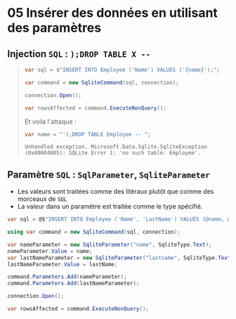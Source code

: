 # 05 Insérer des données en utilisant des paramètres

## Injection `SQL` : `);DROP TABLE X --`

> ```cs
> var sql = $"INSERT INTO Employee ('Name') VALUES ('{name}');";
> 
> var command = new SqliteCommand(sql, connection);
> 
> connection.Open();
> 
> var rowsAffected = command.ExecuteNonQuery();
> ```
>
> Et voila l'attaque :
>
> ```cs
> var name = "');DROP TABLE Employee -- ";
> ```
>
> ```
> Unhandled exception. Microsoft.Data.Sqlite.SqliteException (0x80004005): SQLite Error 1: 'no such table: Employee'.
> ```



## Paramètre `SQL` : `SqlParameter`, `SqliteParameter`

- Les valeurs sont traitées comme des litéraux plutôt que comme des morceaux de `SQL`
- La valeur dans un paramètre est traitée comme le type spécifié.

```cs
var sql = @$"INSERT INTO Employee ('Name', 'LastName') VALUES (@name, @lastname)";

using var command = new SqliteCommand(sql, connection);

var nameParameter = new SqliteParameter("name", SqliteType.Text);
nameParameter.Value = name;
var lastNameParameter = new SqliteParameter("lastname", SqliteType.Text);
lastNameParameter.Value = lastName;

command.Parameters.Add(nameParameter);
command.Parameters.Add(lastNameParameter);

connection.Open();

var rowsAffected = command.ExecuteNonQuery();
```

